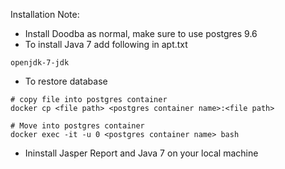 Installation Note:

* Install Doodba as normal, make sure to use postgres 9.6
* To install Java 7 add following in apt.txt

```
openjdk-7-jdk
```

* To restore database

```
# copy file into postgres container
docker cp <file path> <postgres container name>:<file path>

# Move into postgres container
docker exec -it -u 0 <postgres container name> bash
```

* Ininstall Jasper Report and Java 7 on your local machine
